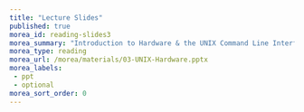 ```yaml
---
title: "Lecture Slides"
published: true
morea_id: reading-slides3
morea_summary: "Introduction to Hardware & the UNIX Command Line Interface"
morea_type: reading
morea_url: /morea/materials/03-UNIX-Hardware.pptx
morea_labels:
 - ppt
 - optional
morea_sort_order: 0
---
```

<!-- materials/01-Introduction.pptx -->